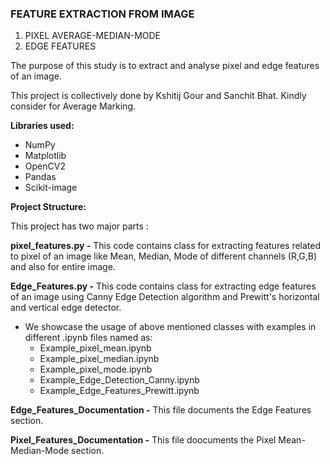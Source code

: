 ### FEATURE EXTRACTION FROM IMAGE 
  1. PIXEL AVERAGE-MEDIAN-MODE
  2. EDGE FEATURES

The purpose of this study is to extract and analyse pixel and edge features of an image.

This project is collectively done by Kshitij Gour and Sanchit Bhat. Kindly consider for Average Marking.

<b>Libraries used:</b>

- NumPy
- Matplotlib
- OpenCV2
- Pandas
- Scikit-image


<b>Project Structure:</b>

This project has two major parts :

<b>pixel_features.py -</b> This code contains class for extracting features related to pixel of an image like Mean, Median, Mode of different channels (R,G,B) and also for entire image.

<b>Edge_Features.py -</b> This code contains class for extracting edge features of an image using Canny Edge Detection algorithm and Prewitt's horizontal and vertical edge detector.

- We showcase the usage of above mentioned classes with examples in different .ipynb files named as:
  - Example_pixel_mean.ipynb
  - Example_pixel_median.ipynb
  - Example_pixel_mode.ipynb
  - Example_Edge_Detection_Canny.ipynb
  - Example_Edge_Features_Prewitt.ipynb

<b>Edge_Features_Documentation -</b> This file documents the Edge Features section.

<b>Pixel_Features_Documentation -</b> This file doocuments the Pixel Mean-Median-Mode section.

